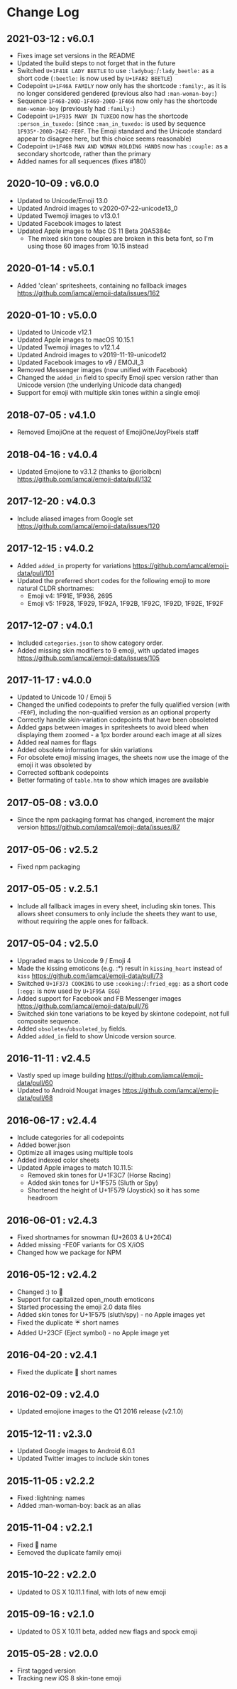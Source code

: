 # Change Log

## 2021-03-12 : v6.0.1

* Fixes image set versions in the README
* Updated the build steps to not forget that in the future
* Switched `U+1F41E LADY BEETLE` to use `:ladybug:`/`:lady_beetle:` as a short code (`:beetle:` is now used by `U+1FAB2 BEETLE`)
* Codepoint `U+1F46A FAMILY` now only has the shortcode `:family:`, as it is no longer considered gendered (previous also had `:man-woman-boy:`)
* Sequence `1F468-200D-1F469-200D-1F466` now only has the shortcode `man-woman-boy` (previously had `:family:`)
* Codepoint `U+1F935 MANY IN TUXEDO` now has the shortcode `:person_in_tuxedo:` (since `:man_in_tuxedo:` is used by sequence `1F935*-200D-2642-FE0F`. The Emoji standard and the Unicode standard appear to disagree here, but this choice seems reasonable)
* Codepoint `U+1F46B MAN AND WOMAN HOLDING HANDS` now has `:couple:` as a secondary shortcode, rather than the primary
* Added names for all sequences (fixes #180)


## 2020-10-09 : v6.0.0

* Updated to Unicode/Emoji 13.0
* Updated Android images to v2020-07-22-unicode13_0
* Updated Twemoji images to v13.0.1
* Updated Facebook images to latest
* Updated Apple images to Mac OS 11 Beta 20A5384c
  * The mixed skin tone couples are broken in this beta font, so I'm using those 60 images from 10.15 instead


## 2020-01-14 : v5.0.1

* Added 'clean' spritesheets, containing no fallback images https://github.com/iamcal/emoji-data/issues/162


## 2020-01-10 : v5.0.0

* Updated to Unicode v12.1
* Updated Apple images to macOS 10.15.1
* Updated Twemoji images to v12.1.4
* Updated Android images to v2019-11-19-unicode12
* Updated Facebook images to v9 / EMOJI_3
* Removed Messenger images (now unified with Facebook)
* Changed the `added_in` field to specify Emoji spec version rather than Unicode version (the underlying Unicode data changed)
* Support for emoji with multiple skin tones within a single emoji


## 2018-07-05 : v4.1.0

* Removed EmojiOne at the request of EmojiOne/JoyPixels staff


## 2018-04-16 : v4.0.4

* Updated Emojione to v3.1.2 (thanks to @oriolbcn) https://github.com/iamcal/emoji-data/pull/132


## 2017-12-20 : v4.0.3

* Include aliased images from Google set https://github.com/iamcal/emoji-data/issues/120


## 2017-12-15 : v4.0.2

* Added `added_in` property for variations https://github.com/iamcal/emoji-data/pull/101
* Updated the preferred short codes for the following emoji to more natural CLDR shortnames:
  * Emoji v4: 1F91E, 1F936, 2695
  * Emoji v5: 1F928, 1F929, 1F92A, 1F92B, 1F92C, 1F92D, 1F92E, 1F92F


## 2017-12-07 : v4.0.1

* Included `categories.json` to show category order.
* Added missing skin modifiers to 9 emoji, with updated images https://github.com/iamcal/emoji-data/issues/105


## 2017-11-17 : v4.0.0

* Updated to Unicode 10 / Emoji 5
* Changed the unified codepoints to prefer the fully qualified version (with `-FE0F`), including the non-qualified version as an optional property
* Correctly handle skin-variation codepoints that have been obsoleted
* Added gaps between images in spritesheets to avoid bleed when displaying them zoomed - a 1px border around each image at all sizes
* Added real names for flags
* Added obsolete information for skin variations
* For obsolete emoji missing images, the sheets now use the image of the emoji it was obsoleted by
* Corrected softbank codepoints
* Better formating of `table.htm` to show which images are available


## 2017-05-08 : v3.0.0

* Since the npm packaging format has changed, increment the major version https://github.com/iamcal/emoji-data/issues/87


## 2017-05-06 : v2.5.2

* Fixed npm packaging


## 2017-05-05 : v.2.5.1

* Include all fallback images in every sheet, including skin tones. This allows sheet consumers to only include the sheets
  they want to use, without requiring the apple ones for fallback.


## 2017-05-04 : v2.5.0

* Upgraded maps to Unicode 9 / Emoji 4
* Made the kissing emoticons (e.g. :*) result in `kissing_heart` instead of `kiss` https://github.com/iamcal/emoji-data/pull/73
* Switched `U+1F373 COOKING` to use `:cooking:`/`:fried_egg:` as a short code (`:egg:` is now used by `U+1F95A EGG`)
* Added support for Facebook and FB Messenger images https://github.com/iamcal/emoji-data/pull/76
* Switched skin tone variations to be keyed by skintone codepoint, not full composite sequence.
* Added `obsoletes`/`obsoleted_by` fields.
* Added `added_in` field to show Unicode version source.


## 2016-11-11 : v2.4.5

* Vastly sped up image building https://github.com/iamcal/emoji-data/pull/60
* Updated to Android Nougat images https://github.com/iamcal/emoji-data/pull/68


## 2016-06-17 : v2.4.4

* Include categories for all codepoints
* Added bower.json
* Optimize all images using multiple tools
* Added indexed color sheets
* Updated Apple images to match 10.11.5:
  * Removed skin tones for U+1F3C7 (Horse Racing)
  * Added skin tones for U+1F575 (Sluth or Spy)
  * Shortened the height of U+1F579 (Joystick) so it has some headroom


## 2016-06-01 : v2.4.3

* Fixed shortnames for snowman (U+2603 & U+26C4)
* Added missing -FE0F variants for OS X/iOS
* Changed how we package for NPM


## 2016-05-12 : v2.4.2

* Changed :) to :slightly_smiling_face:
* Support for capitalized open_mouth emoticons
* Started processing the emoji 2.0 data files
* Added skin tones for U+1F575 (sluth/spy) - no Apple images yet
* Fixed the duplicate :umbrella: short names
* Added U+23CF (Eject symbol) - no Apple image yet


## 2016-04-20 : v2.4.1

* Fixed the duplicate :satellite: short names


## 2016-02-09 : v2.4.0

* Updated emojione images to the Q1 2016 release (v2.1.0)


## 2015-12-11 : v2.3.0

* Updated Google images to Android 6.0.1
* Updated Twitter images to include skin tones


## 2015-11-05 : v2.2.2

* Fixed :lightning: names
* Added :man-woman-boy: back as an alias


## 2015-11-04 : v2.2.1

* Fixed :scorpion: name
* Eemoved the duplicate family emoji


## 2015-10-22 : v2.2.0

* Updated to OS X 10.11.1 final, with lots of new emoji


## 2015-09-16 : v2.1.0

* Updated to OS X 10.11 beta, added new flags and spock emoji


## 2015-05-28 : v2.0.0

* First tagged version
* Tracking new iOS 8 skin-tone emoji

